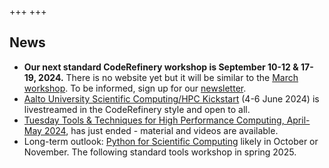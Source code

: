 +++
+++

## News

- **Our next standard CodeRefinery workshop is September 10-12 & 17-19,
  2024.** There is no website yet but it will be similar to the [March
  workshop](https://coderefinery.github.io/2024-03-12-workshop/).  To
  be informed, sign up for our
  [newsletter](/about/newsletter/).
- [Aalto University Scientific Computing/HPC
  Kickstart](https://scicomp.aalto.fi/training/scip/kickstart-2024/)
  (4-6 June 2024) is livestreamed in the CodeRefinery style and open to
  all.
- [Tuesday Tools & Techniques for High Performance Computing,
  April-May
  2024](https://scicomp.aalto.fi/training/scip/ttt4hpc-2024/), has just
  ended - material and videos are available.
- Long-term outlook: [Python for Scientific Computing](https://aaltoscicomp.github.io/python-for-scicomp/) likely in
  October or November.  The following standard tools workshop in spring 2025.
